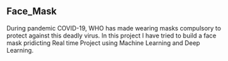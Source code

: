 ## Face_Mask
During pandemic COVID-19, WHO has made wearing masks compulsory to protect against this deadly virus. 
In this project I have tried to build a face mask pridicting Real time Project using Machine Learning and Deep Learning.

 
